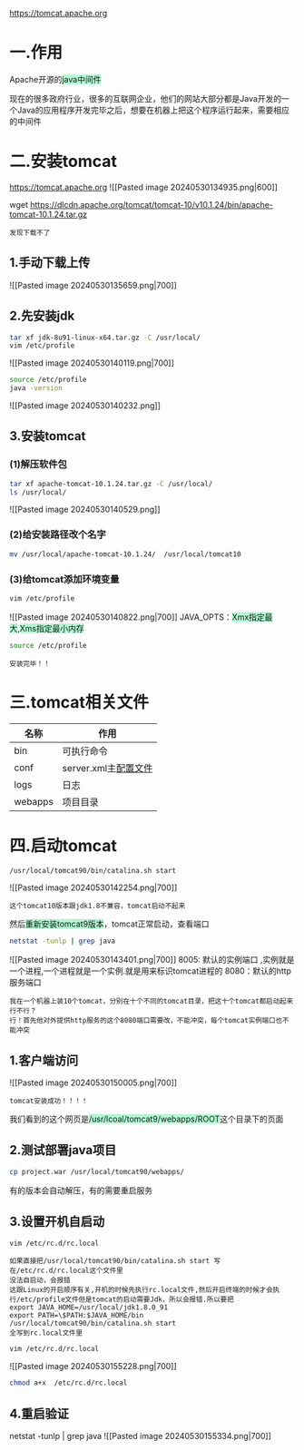 https://tomcat.apache.org

# 一.作用

Apache开源的<span style="background:#affad1">java中间件</span>

现在的很多政府行业，很多的互联网企业，他们的网站大部分都是Java开发的一个Java的应用程序开发完毕之后，想要在机器上把这个程序运行起来，需要相应的中间件

# 二.安装tomcat
https://tomcat.apache.org
![[Pasted image 20240530134935.png|600]]

wget https://dlcdn.apache.org/tomcat/tomcat-10/v10.1.24/bin/apache-tomcat-10.1.24.tar.gz

```ad-error
发现下载不了
```

## 1.手动下载上传

![[Pasted image 20240530135659.png|700]]

## 2.先安装jdk

``` bash 
tar xf jdk-8u91-linux-x64.tar.gz -C /usr/local/
vim /etc/profile
```
![[Pasted image 20240530140119.png|700]]
```bash
source /etc/profile
java -version
```
![[Pasted image 20240530140232.png]]

## 3.安装tomcat

### (1)解压软件包
```bash
tar xf apache-tomcat-10.1.24.tar.gz -C /usr/local/
ls /usr/local/
```
![[Pasted image 20240530140529.png]]

### (2)给安装路径改个名字
```bash
mv /usr/local/apache-tomcat-10.1.24/  /usr/local/tomcat10
```

### (3)给tomcat添加环境变量

```bash
vim /etc/profile
```
![[Pasted image 20240530140822.png|700]]
JAVA_OPTS：<span style="background:#affad1">Xmx指定最大</span>,<span style="background:#affad1">Xms指定最小内存</span>
```bash
source /etc/profile
```

```ad-success
安装完毕！！
```


# 三.tomcat相关文件

| 名称      | 作用                                                                                                              |
| ------- | --------------------------------------------------------------------------------------------------------------- |
| bin     | 可执行命令                                                                                                           |
| conf    | server.xml主[配置文件](https://so.csdn.net/so/search?q=%E9%85%8D%E7%BD%AE%E6%96%87%E4%BB%B6&spm=1001.2101.3001.7020) |
| logs    | 日志                                                                                                              |
| webapps | 项目目录                                                                                                            |


# 四.启动tomcat

```bash
/usr/local/tomcat90/bin/catalina.sh start
```
![[Pasted image 20240530142254.png|700]]
```ad-warning
这个tomcat10版本跟jdk1.8不兼容，tomcat启动不起来
```


然后<span style="background:#affad1">重新安装tomcat9版本</span>，tomcat正常启动，查看端口

```bash
netstat -tunlp | grep java
```
![[Pasted image 20240530143401.png|700]]
8005: 默认的实例端口 ,实例就是一个进程,一个进程就是一个实例.就是用来标识tomcat进程的
8080：默认的http服务端口

```ad-summary
我在一个机器上装10个tomcat，分别在十个不同的tomcat目录，把这十个tomcat都启动起来行不行？
行！首先他对外提供http服务的这个8080端口需要改，不能冲突，每个tomcat实例端口也不能冲突
```


## 1.客户端访问

![[Pasted image 20240530150005.png|700]]

```ad-success
tomcat安装成功！！！！
```

我们看到的这个网页是<span style="background:#affad1">/usr/lcoal/tomcat9/webapps/ROOT</span>这个目录下的页面



## 2.测试部署java项目

```bash
cp project.war /usr/local/tomcat90/webapps/
```
有的版本会自动解压，有的需要重启服务

## 3.设置开机自启动
```bash
vim /etc/rc.d/rc.local
```
```ad-attention
如果直接把/usr/local/tomcat90/bin/catalina.sh start 写在/etc/rc.d/rc.local这个文件里
没法自启动，会报错
这跟Linux的开启顺序有关,开机的时候先执行rc.local文件,然后开启终端的时候才会执行/etc/profile文件但是tomcat的启动需要Jdk，所以会报错.所以要把
export JAVA_HOME=/usr/local/jdk1.8.0_91 
export PATH=\$PATH:$JAVA_HOME/bin 
/usr/local/tomcat90/bin/catalina.sh start
全写到rc.local文件里
```

```bash
vim /etc/rc.d/rc.local
```
![[Pasted image 20240530155228.png|700]]
```bash
chmod a+x  /etc/rc.d/rc.local 
```
## 4.重启验证
netstat -tunlp | grep java
![[Pasted image 20240530155334.png|700]]

